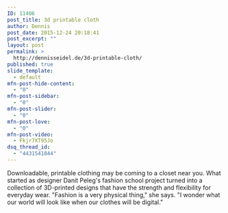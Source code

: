 ```yaml
---
ID: 11406
post_title: 3d printable cloth
author: Dennis
post_date: 2015-12-24 20:18:41
post_excerpt: ""
layout: post
permalink: >
  http://dennisseidel.de/3d-printable-cloth/
published: true
slide_template:
  - default
mfn-post-hide-content:
  - "0"
mfn-post-sidebar:
  - "0"
mfn-post-slider:
  - "0"
mfn-post-love:
  - "0"
mfn-post-video:
  - Fkjr7XT95Jo
dsq_thread_id:
  - "4431541844"
---
```

Downloadable, printable clothing may be coming to a closet near you. What started as designer Danit Peleg's fashion school project turned into a collection of 3D-printed designs that have the strength and flexibility for everyday wear. "Fashion is a very physical thing," she says. "I wonder what our world will look like when our clothes will be digital."